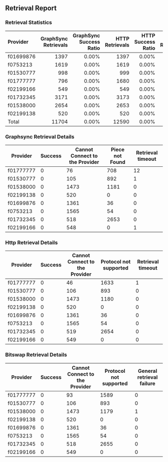 ## Retrieval Report
### Retrieval Statistics
| Provider  | GraphSync Retrievals | GraphSync Success Ratio | HTTP Retrievals | HTTP Success Ratio | Bitswap Retrievals | Bitswap Success Ratio |
| :-------- | -------------------: | ----------------------: | --------------: | -----------------: | -----------------: | --------------------: |
| f01699876 |                 1397 |                   0.00% |            1397 |              0.00% |               1397 |                 0.00% |
| f0753213  |                 1619 |                   0.00% |            1619 |              0.00% |               1619 |                 0.00% |
| f01530777 |                  998 |                   0.00% |             999 |              0.00% |                999 |                 0.00% |
| f01777777 |                  796 |                   0.00% |            1680 |              0.00% |               1682 |                 0.00% |
| f02199166 |                  549 |                   0.00% |             549 |              0.00% |                549 |                 0.00% |
| f01732345 |                 3171 |                   0.00% |            3173 |              0.00% |               3173 |                 0.00% |
| f01538000 |                 2654 |                   0.00% |            2653 |              0.00% |               2653 |                 0.00% |
| f02199138 |                  520 |                   0.00% |             520 |              0.00% |                520 |                 0.00% |
| Total     |                11704 |                   0.00% |           12590 |              0.00% |              12592 |                 0.00% |

### Graphsync Retrieval Details
| Provider  | Success | Cannot Connect to the Provider | Piece not Found | Retrieval timeout |
| --------- | ------- | ------------------------------ | --------------- | ----------------- |
| f01777777 | 0       | 76                             | 708             | 12                |
| f01530777 | 0       | 105                            | 892             | 1                 |
| f01538000 | 0       | 1473                           | 1181            | 0                 |
| f02199138 | 0       | 520                            | 0               | 0                 |
| f01699876 | 0       | 1361                           | 36              | 0                 |
| f0753213  | 0       | 1565                           | 54              | 0                 |
| f01732345 | 0       | 518                            | 2653            | 0                 |
| f02199166 | 0       | 548                            | 0               | 1                 |

### Http Retrieval Details
| Provider  | Success | Cannot Connect to the Provider | Protocol not supported | Retrieval timeout |
| --------- | ------- | ------------------------------ | ---------------------- | ----------------- |
| f01777777 | 0       | 46                             | 1633                   | 1                 |
| f01530777 | 0       | 106                            | 893                    | 0                 |
| f01538000 | 0       | 1473                           | 1180                   | 0                 |
| f02199138 | 0       | 520                            | 0                      | 0                 |
| f01699876 | 0       | 1361                           | 36                     | 0                 |
| f0753213  | 0       | 1565                           | 54                     | 0                 |
| f01732345 | 0       | 519                            | 2654                   | 0                 |
| f02199166 | 0       | 549                            | 0                      | 0                 |

### Bitswap Retrieval Details
| Provider  | Success | Cannot Connect to the Provider | Protocol not supported | General retrieval failure |
| --------- | ------- | ------------------------------ | ---------------------- | ------------------------- |
| f01777777 | 0       | 93                             | 1589                   | 0                         |
| f01530777 | 0       | 106                            | 893                    | 0                         |
| f01538000 | 0       | 1473                           | 1179                   | 1                         |
| f02199138 | 0       | 520                            | 0                      | 0                         |
| f01699876 | 0       | 1361                           | 36                     | 0                         |
| f0753213  | 0       | 1565                           | 54                     | 0                         |
| f01732345 | 0       | 518                            | 2655                   | 0                         |
| f02199166 | 0       | 549                            | 0                      | 0                         |
